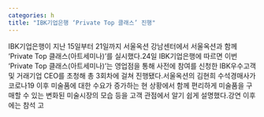 ```yaml
---
categories: h
title: "IBK기업은행 ‘Private Top 클래스’ 진행"
---
```

IBK기업은행이 지난 15일부터 21일까지 서울옥션 강남센터에서 서울옥션과 함께 ‘Private Top 클래스(아트세미나)’를 실시했다.24일 IBK기업은행에 따르면 이번 ‘Private Top 클래스(아트세미나)’는 영업점을 통해 사전에 참여를 신청한 IBK우수고객 및 거래기업 CEO를 초청해 총 3회차에 걸쳐 진행됐다.서울옥션의 김현희 수석경매사가 코로나19 이후 미술품에 대한 수요가 증가하는 현 상황에서 함께 편리하게 미술품을 구매할 수 있는 변화된 미술시장의 모습 등을 고객 관점에서 알기 쉽게 설명했다.강연 이후에는 참석 고